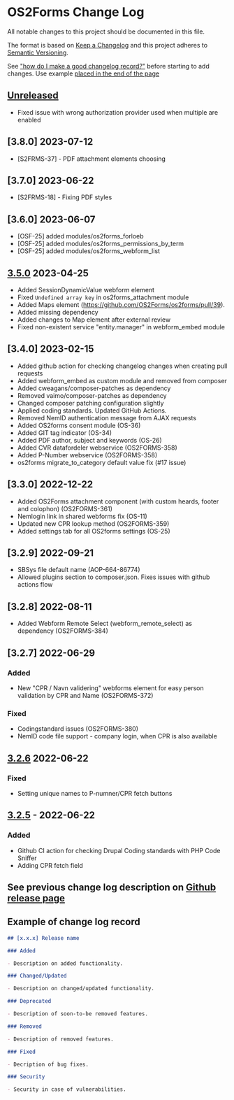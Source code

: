 <!-- markdownlint-disable MD024 -->
# OS2Forms Change Log

All notable changes to this project should be documented in this file.

The format is based on [Keep a Changelog](http://keepachangelog.com/)
and this project adheres to [Semantic Versioning](http://semver.org/).

See ["how do I make a good changelog record?"](https://keepachangelog.com/en/1.0.0/#how)
before starting to add changes. Use example [placed in the end of the page](#example-of-change-log-record)

## [Unreleased]

- Fixed issue with wrong authorization provider used when multiple are enabled

## [3.8.0] 2023-07-12

- [S2FRMS-37] - PDF attachment elements choosing

## [3.7.0] 2023-06-22

- [S2FRMS-18] - Fixing PDF styles

## [3.6.0] 2023-06-07

- [OSF-25] added modules/os2forms_forloeb
- [OSF-25] added modules/os2forms_permissions_by_term
- [OSF-25] added modules/os2forms_webform_list

## [3.5.0] 2023-04-25

- Added SessionDynamicValue webform element
- Fixed `Undefined array key` in os2forms_attachment module
- Added Maps element (<https://github.com/OS2Forms/os2forms/pull/39>).
- Added missing dependency
- Added changes to Map element after external review
- Fixed non-existent service "entity.manager" in webform_embed module

## [3.4.0] 2023-02-15

- Added github action for checking changelog changes when creating pull requests
- Added webform_embed as custom module and removed from composer
- Added cweagans/composer-patches as dependency
- Removed vaimo/composer-patches as dependency
- Changed composer patching configuration slightly
- Applied coding standards. Updated GitHub Actions.
- Removed NemID authentication message from AJAX requests
- Added OS2forms consent module (OS-36)
- Added GIT tag indicator (OS-34)
- Added PDF author, subject and keywords (OS-26)
- Added CVR datafordeler webservice (OS2FORMS-358)
- Added P-Number webservice (OS2FORMS-358)
- os2forms migrate_to_category default value fix (#17 issue)

## [3.3.0] 2022-12-22

- Added OS2Forms attachment component (with custom heards, footer and colophon) (OS2FORMS-361)
- Nemlogin link in shared webforms fix (OS-11)
- Updated new CPR lookup method (OS2FORMS-359)
- Added settings tab for all OS2forms settings (OS-25)

## [3.2.9] 2022-09-21

- SBSys file default name (AOP-664-86774)
- Allowed plugins section to composer.json. Fixes issues with github actions flow

## [3.2.8] 2022-08-11

- Added Webform Remote Select (webform_remote_select) as dependency (OS2FORMS-384)

## [3.2.7] 2022-06-29

### Added

- New "CPR / Navn validering" webforms element for easy person validation by CPR
  and Name (OS2FORMS-372)

### Fixed

- Codingstandard issues (OS2FORMS-380)
- NemID code file support  - company login, when CPR is also available

## [3.2.6] 2022-06-22

### Fixed

- Setting unique names to P-numner/CPR fetch buttons

## [3.2.5] - 2022-06-22

### Added

- Github CI action for checking Drupal Coding standards with PHP Code Sniffer
- Adding CPR fetch field

## See previous change log description on [Github release page](https://github.com/OS2Forms/os2forms/releases)

## Example of change log record

```markdown
## [x.x.x] Release name

### Added

- Description on added functionality.

### Changed/Updated

- Description on changed/updated functionality.

### Deprecated

- Description of soon-to-be removed features.

### Removed

- Description of removed features.

### Fixed

- Decription of bug fixes.

### Security

- Security in case of vulnerabilities.
```

[Unreleased]: https://github.com/OS2Forms/os2forms/compare/3.5.0...HEAD
[3.5.0]: https://github.com/OS2Forms/os2forms/compare/3.2.5...3.5.0
[3.2.6]: https://github.com/OS2Forms/os2forms/compare/3.2.5...3.2.6
[3.2.5]: https://github.com/OS2Forms/os2forms/compare/3.2.4...3.2.5

